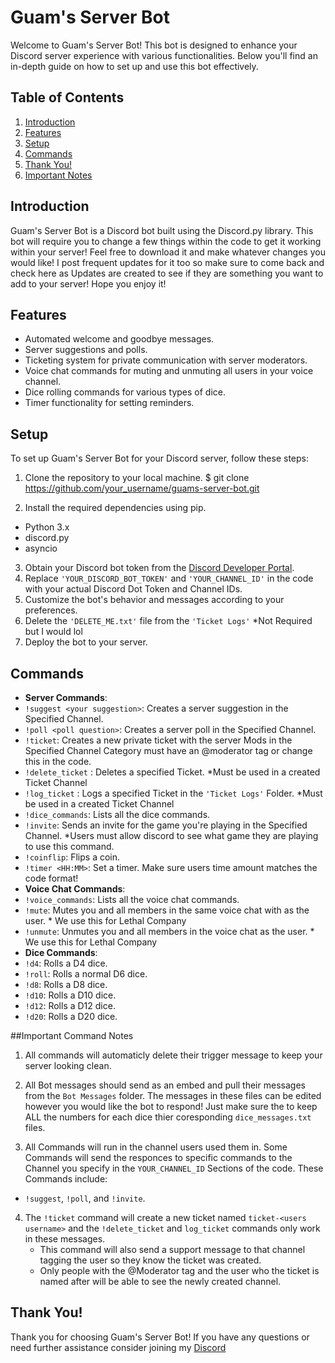 # Guam's Server Bot

Welcome to Guam's Server Bot! This bot is designed to enhance your Discord server experience with various functionalities. Below you'll find an in-depth guide on how to set up and use this bot effectively.

## Table of Contents
1. [Introduction](#introduction)
2. [Features](#features)
3. [Setup](#setup)
4. [Commands](#commands)
5. [Thank You!](#thanks)
6. [Important Notes](#notes)

## Introduction <a name="introduction"></a>
Guam's Server Bot is a Discord bot built using the Discord.py library. This bot will require you to change a few things within the code to get it working within your server! Feel free to download it and make whatever changes you would like! I post frequent updates for it too so make sure to come back and check here as Updates are created to see if they are something you want to add to your server! Hope you enjoy it!

## Features <a name="features"></a>
- Automated welcome and goodbye messages.
- Server suggestions and polls.
- Ticketing system for private communication with server moderators.
- Voice chat commands for muting and unmuting all users in your voice channel.
- Dice rolling commands for various types of dice.
- Timer functionality for setting reminders.

## Setup <a name="setup"></a>
To set up Guam's Server Bot for your Discord server, follow these steps:
1. Clone the repository to your local machine.
  $ git clone https://github.com/your_username/guams-server-bot.git

2. Install the required dependencies using pip.
- Python 3.x
- discord.py
- asyncio
  
3. Obtain your Discord bot token from the [Discord Developer Portal](https://discord.com/developers/applications).
4. Replace `'YOUR_DISCORD_BOT_TOKEN'` and `'YOUR_CHANNEL_ID'` in the code with your actual Discord Dot Token and Channel IDs.
5. Customize the bot's behavior and messages according to your preferences.
6. Delete the `'DELETE_ME.txt'` file from the `'Ticket Logs'` *Not Required but I would lol
7. Deploy the bot to your server. 

## Commands <a name="commands"></a>
- **Server Commands**: 
- `!suggest <your suggestion>`: Creates a server suggestion in the Specified Channel.
- `!poll <poll question>`: Creates a server poll in the Specified Channel.
- `!ticket`: Creates a new private ticket with the server Mods in the Specified Channel Category must have an @moderator tag or change this in the code.
- `!delete_ticket` : Deletes a specified Ticket. *Must be used in a created Ticket Channel
- `!log_ticket` : Logs a specified Ticket in the `'Ticket Logs'` Folder. *Must be used in a created Ticket Channel
- `!dice_commands`: Lists all the dice commands.
- `!invite`: Sends an invite for the game you're playing in the Specified Channel. *Users must allow discord to see what game they are playing to use this command.
- `!coinflip`: Flips a coin.
- `!timer <HH:MM>`: Set a timer. Make sure users time amount matches the code format!
- **Voice Chat Commands**:
- `!voice_commands`: Lists all the voice chat commands.
- `!mute`: Mutes you and all members in the same voice chat with as the user. * We use this for Lethal Company
- `!unmute`: Unmutes you and all members in the voice chat as the user. * We use this for Lethal Company
- **Dice Commands**:
- `!d4`: Rolls a D4 dice.
- `!roll`: Rolls a normal D6 dice.
- `!d8`: Rolls a D8 dice.
- `!d10`: Rolls a D10 dice.
- `!d12`: Rolls a D12 dice.
- `!d20`: Rolls a D20 dice.

##Important Command Notes <a name="notes"></a>
1. All commands will automaticly delete their trigger message to keep your server looking clean.

2. All Bot messages should send as an embed and pull their messages from the `Bot Messages` folder. The messages in these files can be edited however you would like the bot to respond! Just make sure the to keep ALL the numbers for each dice thier coresponding `dice_messages.txt` files.

3. All Commands will run in the channel users used them in. Some Commands will send the responces to specific commands to the Channel you specify in the `YOUR_CHANNEL_ID` Sections of the code. 
  These Commands include:
  - `!suggest`, `!poll`, and `!invite`.

4. The `!ticket` command will create a new ticket named `ticket-<users username>` and the `!delete_ticket` and `log_ticket` commands only work in these messages.
   - This command will also send a support message to that channel tagging the user so they know the ticket was created.
   - Only people with the @Moderator tag and the user who the ticket is named after will be able to see the newly created channel.
 
## Thank You! <a name="thanks"></a>
Thank you for choosing Guam's Server Bot! If you have any questions or need further assistance consider joining my [Discord](https://discord.gg/sKhasKfd)
